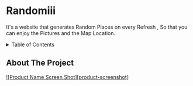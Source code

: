 # Randomiii
It's a website that generates Random Places on every Refresh , So that you can enjoy the Pictures and the Map Location.


<!-- TABLE OF CONTENTS -->

<details>
  <summary>Table of Contents</summary>
  <ol>
    <ul>
      <li><a href="#about-the-project">About The Project</a></li>
        <li><a href="#built-with">Built With</a></li>
      </ul>
  </ol>
</details>



<!-- ABOUT THE PROJECT -->
## About The Project

[![Product Name Screen Shot][product-screenshot]](https://aniketshukla14.github.io/Randomiii/)
